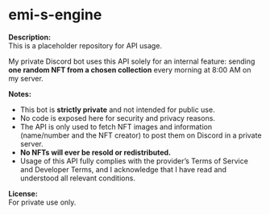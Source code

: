 # emi-s-engine

**Description:**  
This is a placeholder repository for API usage.  

My private Discord bot uses this API solely for an internal feature: sending **one random NFT from a chosen collection** every morning at 8:00 AM on my server.  

**Notes:**  
- This bot is **strictly private** and not intended for public use.  
- No code is exposed here for security and privacy reasons.  
- The API is only used to fetch NFT images and information (name/number and the NFT creator) to post them on Discord in a private server.  
- **No NFTs will ever be resold or redistributed.**  
- Usage of this API fully complies with the provider’s Terms of Service and Developer Terms, and I acknowledge that I have read and understood all relevant conditions.  

**License:**  
For private use only.
